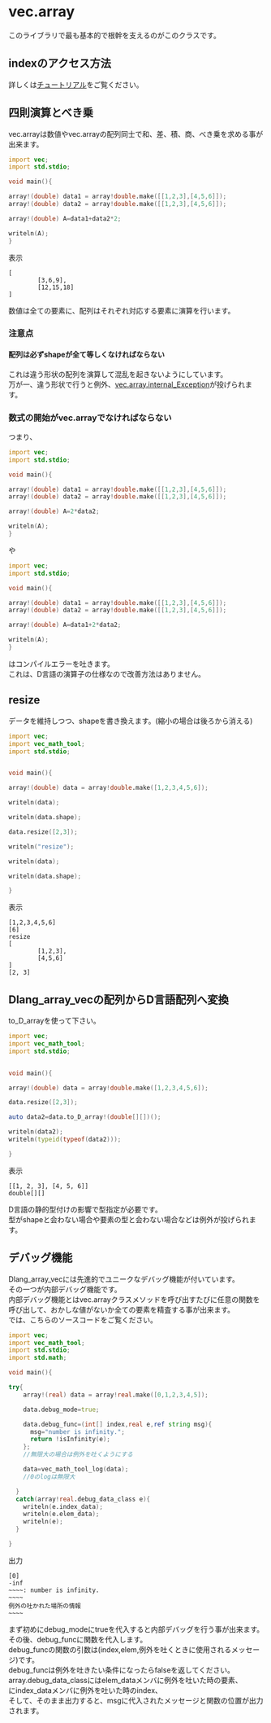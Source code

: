 # vec.array

このライブラリで最も基本的で根幹を支えるのがこのクラスです。

## indexのアクセス方法

詳しくは[チュートリアル](tutorial.md)をご覧ください。

## 四則演算とべき乗

vec.arrayは数値やvec.arrayの配列同士で和、差、積、商、べき乗を求める事が出来ます。

```D:main.d
import vec;
import std.stdio;

void main(){

array!(double) data1 = array!double.make([[1,2,3],[4,5,6]]);
array!(double) data2 = array!double.make([[1,2,3],[4,5,6]]);

array!(double) A=data1+data2*2;

writeln(A);
}
```

表示

```
[
        [3,6,9],
        [12,15,18]
]
```

数値は全ての要素に、配列はそれぞれ対応する要素に演算を行います。

### 注意点

#### 配列は必ずshapeが全て等しくなければならない

これは違う形状の配列を演算して混乱を起きないようにしています。<br>
万が一、違う形状で行うと例外、[vec.array.internal_Exception](vec.array.internal_Exception.md)が投げられます。


### 数式の開始がvec.arrayでなければならない

つまり、

```D:main.d
import vec;
import std.stdio;

void main(){

array!(double) data1 = array!double.make([[1,2,3],[4,5,6]]);
array!(double) data2 = array!double.make([[1,2,3],[4,5,6]]);

array!(double) A=2*data2;

writeln(A);
}
```

や


```D:main.d
import vec;
import std.stdio;

void main(){

array!(double) data1 = array!double.make([[1,2,3],[4,5,6]]);
array!(double) data2 = array!double.make([[1,2,3],[4,5,6]]);

array!(double) A=data1+2*data2;

writeln(A);
}
```

はコンパイルエラーを吐きます。<br>
これは、D言語の演算子の仕様なので改善方法はありません。


## resize

データを維持しつつ、shapeを書き換えます。(縮小の場合は後ろから消える)

```D:main.d
import vec;
import vec_math_tool;
import std.stdio;


void main(){

array!(double) data = array!double.make([1,2,3,4,5,6]);

writeln(data);

writeln(data.shape);

data.resize([2,3]);

writeln("resize");

writeln(data);

writeln(data.shape);

}
```

表示


```
[1,2,3,4,5,6]
[6]
resize
[
        [1,2,3],
        [4,5,6]
]
[2, 3]

```

## Dlang_array_vecの配列からD言語配列へ変換

to_D_arrayを使って下さい。

```D:main.d
import vec;
import vec_math_tool;
import std.stdio;


void main(){

array!(double) data = array!double.make([1,2,3,4,5,6]);

data.resize([2,3]);

auto data2=data.to_D_array!(double[][])();

writeln(data2);
writeln(typeid(typeof(data2)));

}
```

表示

```
[[1, 2, 3], [4, 5, 6]]
double[][]

```

D言語の静的型付けの影響で型指定が必要です。<br>
型がshapeと会わない場合や要素の型と会わない場合などは例外が投げられます。

## デバッグ機能

Dlang_array_vecには先進的でユニークなデバッグ機能が付いています。<br>
その一つが内部デバッグ機能です。<br>
内部デバッグ機能とはvec.arrayクラスメソッドを呼び出すたびに任意の関数を呼び出して、おかしな値がないか全ての要素を精査する事が出来ます。<br>
では、こちらのソースコードをご覧ください。

```D:main.d
import vec;
import vec_math_tool;
import std.stdio;
import std.math;

void main(){

try{
    array!(real) data = array!real.make([0,1,2,3,4,5]);

    data.debug_mode=true;

    data.debug_func=(int[] index,real e,ref string msg){
      msg="number is infinity.";
      return !isInfinity(e);
    };
    //無限大の場合は例外を吐くようにする

    data=vec_math_tool_log(data);
    //0のlogは無限大

  }
  catch(array!real.debug_data_class e){
    writeln(e.index_data);
    writeln(e.elem_data);
    writeln(e);
  }

}
```

出力

```
[0]
-inf
~~~~: number is infinity.
~~~~
例外の吐かれた場所の情報
~~~~
```

まず初めにdebug_modeにtrueを代入すると内部デバッグを行う事が出来ます。<br>
その後、debug_funcに関数を代入します。<br>
debug_funcの関数の引数は(index,elem,例外を吐くときに使用されるメッセージ)です。<br>
debug_funcは例外を吐きたい条件になったらfalseを返してください。<br>
array.debug_data_classにはelem_dataメンバに例外を吐いた時の要素、<br>
にindex_dataメンバに例外を吐いた時のindex、<br>
そして、そのまま出力すると、msgに代入されたメッセージと関数の位置が出力されます。<br>
